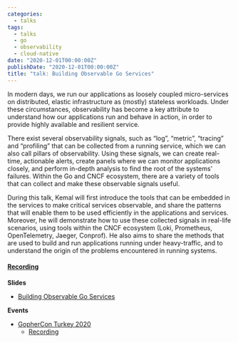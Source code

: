 ```yaml
---
categories:
  - talks
tags:
  - talks
  - go
  - observability
  - cloud-native
date: "2020-12-01T00:00:00Z"
publishDate: "2020-12-01T00:00:00Z"
title: "talk: Building Observable Go Services"
---
```


In modern days, we run our applications as loosely coupled micro-services on distributed, elastic infrastructure as (mostly) stateless workloads. Under these circumstances, observability has become a key attribute to understand how our applications run and behave in action, in order to provide highly available and resilient service.

There exist several observability signals, such as “log”, “metric”, “tracing” and “profiling” that can be collected from a running service, which we can also call pillars of observability. Using these signals, we can create real-time, actionable alerts, create panels where we can monitor applications closely, and perform in-depth analysis to find the root of the systems’ failures. Within the Go and CNCF ecosystem, there are a variety of tools that can collect and make these observable signals useful.

During this talk, Kemal will first introduce the tools that can be embedded in the services to make critical services observable, and share the patterns that will enable them to be used efficiently in the applications and services. Moreover,  he will demonstrate how to use these collected signals in real-life scenarios, using tools within the CNCF ecosystem (Loki, Prometheus, OpenTelemetry, Jaeger, Conprof). He also aims to share the methods that are used to build and run applications running under heavy-traffic, and to understand the origin of the problems encountered in running systems.


#### [Recording](https://www.youtube.com/watch?v=xkLyM1Gnaus)

**Slides**
* [Building Observable Go Services](https://github.com/kakkoyun/building-observable-go-services)

**Events**
* [GopherCon Turkey 2020](https://gophercon.ist/en)
  * [Recording](https://www.youtube.com/watch?v=xkLyM1Gnaus)